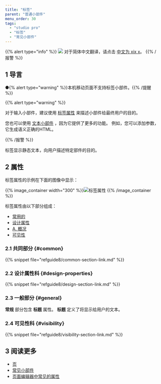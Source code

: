 ```yaml
---
title: "标签"
parent: "普通小部件"
menu_order: 30
tags:
  - "studio pro"
  - "标签"
  - "常见小部件"
---
```


{{% alert type="info" %}}
<img src="attachments/chinese-translation/china.png" style="display: inline-block; margin: 0" /> 对于简体中文翻译，请点击 [中文为 xix x](https://cdn.mendix.tencent-cloud.com/documentation/refguide8/label.pdf)。
{{% /报警 %}}

## 1 导言

●{% alert type="warning" %}}本机移动页面不支持标签小部件。{{% /提醒 %}}

{{% alert type="warning" %}}

对于输入小部件，建议使用 [标签属性](text-box) 来描述小部件给最终用户的目的。

您也可以使用 [文本小部件](text) ，因为它提供了更多的功能。 例如，您可以添加参数，它生成语义正确的HTML。

{{% /报警 %}}

标签显示静态文本，向用户描述特定部件的目的。

## 2 属性

标签属性的示例在下面的图像中显示：

{{% image_container width="300" %}}![标签属性](attachments/common-widgets/label-properties.png)
{{% /image_container %}}

标签属性由以下部分组成：

* [常用的](#common)
* [设计属性](#design-properties)
* [A. 概况](#general)
* [可见性](#visibility)

### 2.1 共同部分 {#common}

{{% snippet file="refguide8/common-section-link.md" %}}

### 2.2 设计属性科 {#design-properties}

{{% snippet file="refguide8/design-section-link.md" %}}

### 2.3 一般部分 {#general}

**常规** 部分包含 **标题** 属性。 **标题** 定义了将显示给用户的文本。

### 2.4 可见性科 {#visibility}

{{% snippet file="refguide8/visibility-section-link.md" %}}

## 3 阅读更多

* [页](page)
* [常见小部件](普通小部件)
* [页面编辑器中常见的属性](common-widget-properties)